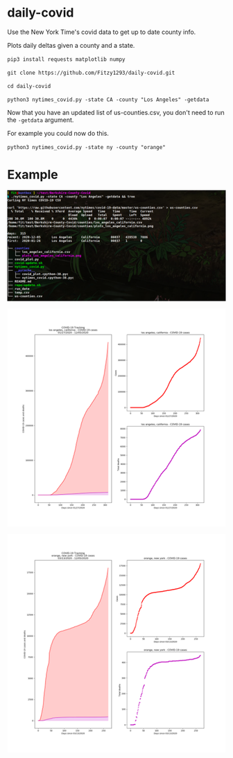 # daily-covid

Use the New York Time's covid data to get up to date county info.

Plots daily deltas given a county and a state.

`pip3 install requests matplotlib numpy`

`git clone https://github.com/Fitzy1293/daily-covid.git`

`cd daily-covid`

`python3 nytimes_covid.py -state CA -county "Los Angeles" -getdata`

Now that you have an updated list of us-counties.csv, you don't need to run the `-getdata` argument.

For example you could now do this.

`python3 nytimes_covid.py -state ny -county "orange"`

# Example

![image](example.png)

![image](plots_los_angeles_california.png)

![image](plots_orange_new_york.png)
